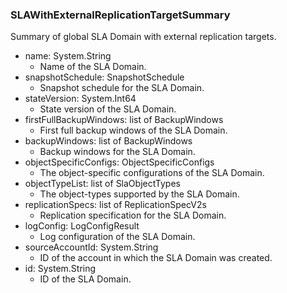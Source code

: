 ### SLAWithExternalReplicationTargetSummary
Summary of global SLA Domain with external replication targets.

- name: System.String
  - Name of the SLA Domain.
- snapshotSchedule: SnapshotSchedule
  - Snapshot schedule for the SLA Domain.
- stateVersion: System.Int64
  - State version of the SLA Domain.
- firstFullBackupWindows: list of BackupWindows
  - First full backup windows of the SLA Domain.
- backupWindows: list of BackupWindows
  - Backup windows for the SLA Domain.
- objectSpecificConfigs: ObjectSpecificConfigs
  - The object-specific configurations of the SLA Domain.
- objectTypeList: list of SlaObjectTypes
  - The object-types supported by the SLA Domain.
- replicationSpecs: list of ReplicationSpecV2s
  - Replication specification for the SLA Domain.
- logConfig: LogConfigResult
  - Log configuration of the SLA Domain.
- sourceAccountId: System.String
  - ID of the account in which the SLA Domain was created.
- id: System.String
  - ID of the SLA Domain.
